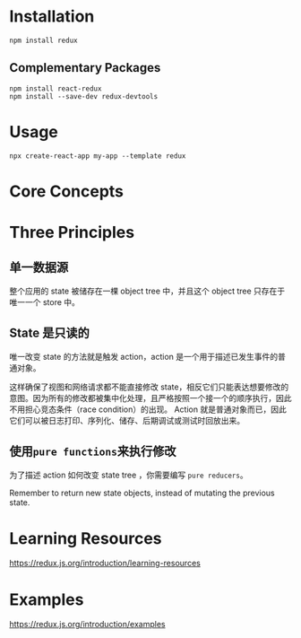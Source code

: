 # Installation
```
npm install redux
```

## Complementary Packages
```
npm install react-redux
npm install --save-dev redux-devtools
```

# Usage
```
npx create-react-app my-app --template redux
```

# Core Concepts


# Three Principles
## 单一数据源
整个应用的 state 被储存在一棵 object tree 中，并且这个 object tree 只存在于唯一一个 store 中。

## State 是只读的
唯一改变 state 的方法就是触发 action，action 是一个用于描述已发生事件的普通对象。

这样确保了视图和网络请求都不能直接修改 state，相反它们只能表达想要修改的意图。因为所有的修改都被集中化处理，且严格按照一个接一个的顺序执行，因此不用担心竞态条件（race condition）的出现。 Action 就是普通对象而已，因此它们可以被日志打印、序列化、储存、后期调试或测试时回放出来。

## 使用`pure functions`来执行修改
为了描述 action 如何改变 state tree ，你需要编写 `pure reducers`。

Remember to return new state objects, instead of mutating the previous state. 


# Learning Resources
https://redux.js.org/introduction/learning-resources


# Examples
https://redux.js.org/introduction/examples